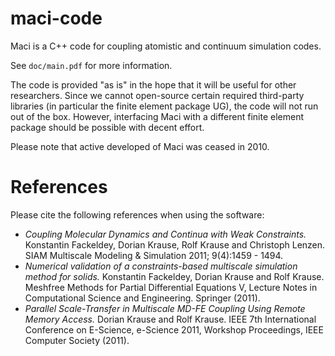 maci-code
=========

Maci is a C++ code for coupling atomistic and continuum simulation codes. 

See `doc/main.pdf` for more information.

The code is provided "as is" in the hope that it will be useful for other 
researchers.
Since we cannot open-source certain required third-party libraries (in
particular the finite element package UG), the code will not run out of the box. 
However, interfacing Maci with a different finite element package should be
possible with decent effort.

Please note that active developed of Maci was ceased in 2010.

References
==========

Please cite the following references when using the software:

* _Coupling Molecular Dynamics and Continua with Weak Constraints._
  Konstantin Fackeldey, Dorian Krause, Rolf Krause and Christoph Lenzen.
  SIAM Multiscale Modeling & Simulation 2011; 9(4):1459 - 1494.
* _Numerical validation of a constraints-based multiscale simulation method for solids._
  Konstantin Fackeldey, Dorian Krause and Rolf Krause.
  Meshfree Methods for Partial Differential Equations V, Lecture Notes in Computational Science and Engineering. Springer (2011).
* _Parallel Scale-Transfer in Multiscale MD-FE Coupling Using Remote Memory Access._
  Dorian Krause and Rolf Krause.
  IEEE 7th International Conference on E-Science, e-Science 2011, Workshop Proceedings, IEEE Computer Society (2011).
